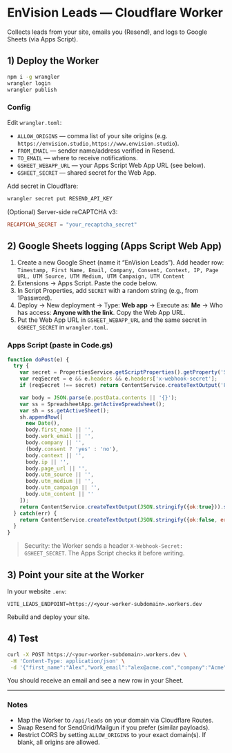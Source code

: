 # EnVision Leads — Cloudflare Worker

Collects leads from your site, emails you (Resend), and logs to Google Sheets (via Apps Script).

## 1) Deploy the Worker
```bash
npm i -g wrangler
wrangler login
wrangler publish
```

### Config
Edit `wrangler.toml`:
- `ALLOW_ORIGINS` — comma list of your site origins (e.g. `https://envision.studio,https://www.envision.studio`).
- `FROM_EMAIL` — sender name/address verified in Resend.
- `TO_EMAIL` — where to receive notifications.
- `GSHEET_WEBAPP_URL` — your Apps Script Web App URL (see below).
- `GSHEET_SECRET` — shared secret for the Web App.

Add secret in Cloudflare:
```bash
wrangler secret put RESEND_API_KEY
```

(Optional) Server-side reCAPTCHA v3:
```toml
RECAPTCHA_SECRET = "your_recaptcha_secret"
```

## 2) Google Sheets logging (Apps Script Web App)
1. Create a new Google Sheet (name it “EnVision Leads”). Add header row:
   `Timestamp, First Name, Email, Company, Consent, Context, IP, Page URL, UTM Source, UTM Medium, UTM Campaign, UTM Content`
2. Extensions → Apps Script. Paste the code below.
3. In Script Properties, add `SECRET` with a random string (e.g., from 1Password).
4. Deploy → New deployment → Type: **Web app** → Execute as: **Me** → Who has access: **Anyone with the link**. Copy the Web App URL.
5. Put the Web App URL in `GSHEET_WEBAPP_URL` and the same secret in `GSHEET_SECRET` in `wrangler.toml`.

### Apps Script (paste in Code.gs)
```js
function doPost(e) {
  try {
    var secret = PropertiesService.getScriptProperties().getProperty('SECRET');
    var reqSecret = e && e.headers && e.headers['x-webhook-secret'];
    if (reqSecret !== secret) return ContentService.createTextOutput('Forbidden').setMimeType(ContentService.MimeType.TEXT);

    var body = JSON.parse(e.postData.contents || '{}');
    var ss = SpreadsheetApp.getActiveSpreadsheet();
    var sh = ss.getActiveSheet();
    sh.appendRow([
      new Date(),
      body.first_name || '',
      body.work_email || '',
      body.company || '',
      (body.consent ? 'yes' : 'no'),
      body.context || '',
      body.ip || '',
      body.page_url || '',
      body.utm_source || '',
      body.utm_medium || '',
      body.utm_campaign || '',
      body.utm_content || ''
    ]);
    return ContentService.createTextOutput(JSON.stringify({ok:true})).setMimeType(ContentService.MimeType.JSON);
  } catch(err) {
    return ContentService.createTextOutput(JSON.stringify({ok:false, error: String(err)})).setMimeType(ContentService.MimeType.JSON);
  }
}
```

> Security: the Worker sends a header `X-Webhook-Secret: GSHEET_SECRET`. The Apps Script checks it before writing.

## 3) Point your site at the Worker
In your website `.env`:
```
VITE_LEADS_ENDPOINT=https://<your-worker-subdomain>.workers.dev
```
Rebuild and deploy your site.

## 4) Test
```bash
curl -X POST https://<your-worker-subdomain>.workers.dev \
 -H 'Content-Type: application/json' \
 -d '{"first_name":"Alex","work_email":"alex@acme.com","company":"Acme","consent":true,"context":"socials"}'
```

You should receive an email and see a new row in your Sheet.

---

### Notes
- Map the Worker to `/api/leads` on your domain via Cloudflare Routes.
- Swap Resend for SendGrid/Mailgun if you prefer (similar payloads).
- Restrict CORS by setting `ALLOW_ORIGINS` to your exact domain(s). If blank, all origins are allowed.
